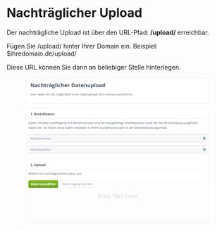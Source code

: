 # Nachträglicher Upload

Der nachträgliche Upload ist über den URL-Pfad: **/upload/** erreichbar.&#x20;

Fügen Sie /upload/ hinter Ihrer Domain ein. Beispiel: $ihredomain.de/upload/&#x20;

Diese URL können Sie dann an beliebiger Stelle hinterlegen.

<figure><img src="../../../.gitbook/assets/image (7).png" alt=""><figcaption></figcaption></figure>
